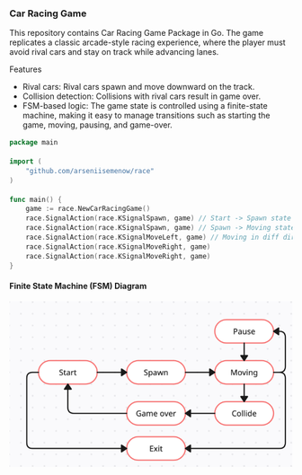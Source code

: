 ### Car Racing Game
This repository contains Car Racing Game Package in Go.
The game replicates a classic arcade-style racing experience, 
where the player must avoid rival cars and stay on track while advancing lanes.

Features
- Rival cars: Rival cars spawn and move downward on the track.
- Collision detection: Collisions with rival cars result in game over.
- FSM-based logic: The game state is controlled using a finite-state machine, making it easy to manage transitions such as starting the game, moving, pausing, and game-over.
```go
package main

import (
	"github.com/arseniisemenow/race"
)

func main() {
	game := race.NewCarRacingGame()
	race.SignalAction(race.KSignalSpawn, game) // Start -> Spawn state
	race.SignalAction(race.KSignalSpawn, game) // Spawn -> Moving state
	race.SignalAction(race.KSignalMoveLeft, game) // Moving in diff directions 
	race.SignalAction(race.KSignalMoveRight, game) 
	race.SignalAction(race.KSignalMoveRight, game) 
}

```

#### Finite State Machine (FSM) Diagram
![fsm.png](fsm.png)


